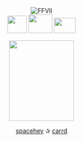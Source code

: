 <div align="center">
  
![FFVII](https://img.shields.io/badge/Final%20Fantasy-VII-5c7ec7?style=for-the-badge&logo=playstation)
<br>
<img src="https://64.media.tumblr.com/970e958ec6421c242fdd4f6d1e60b950/tumblr_puzbh00LB61s9fn3ko1_540.gif" width="45" height="40"/>‎  ‎<img src="https://images.hive.blog/DQma82VBudyNAAfdus2bVXF7LXR8t5Dq5adKQ4yf4i92rE5/ezgif.com-gif-maker%20(17).gif‎" width="55" height="43"/>  <img src="https://img1.picmix.com/output/stamp/normal/9/9/2/9/2649299_62303.gif" width="50" height="35"/>
<br>
</div>

<div align="center">
<img src="https://img1.picmix.com/output/stamp/normal/2/5/0/2/2632052_51abd.png" width="150" height="185"/>
</div>

<div align="center">
  
[spacehey](https://spacehey.com/strifedeliveryservice) ✰ [carrd](https://finalfantasy16.carrd.co)
</div>

